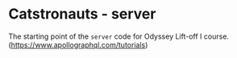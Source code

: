 # Catstronauts - server

The starting point of the `server` code for Odyssey Lift-off I course.
(https://www.apollographql.com/tutorials)
